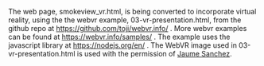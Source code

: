 The web page, smokeview_vr.html, is being converted to incorporate virtual reality, using the
the webvr example, 03-vr-presentation.html, from the github repo at https://github.com/toji/webvr.info/ .
More webvr examples can be found at https://webvr.info/samples/ .
The example uses the javascript library at https://nodejs.org/en/ .
The WebVR image used in 03-vr-presentation.html is used with the permission of [Jaume Sanchez](https://www.clicktorelease.com/).
